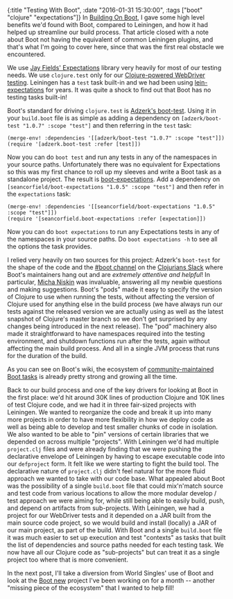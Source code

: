 {:title "Testing With Boot",
 :date "2016-01-31 15:30:00",
 :tags ["boot" "clojure" "expectations"]}
In [Building On Boot](https://corfield.org/blog/2016/01/30/building-on-boot/), I gave some high level benefits we'd found with Boot, compared to Leiningen, and how it had helped up streamline our build process. That article closed with a note about Boot not having the equivalent of common Leiningen plugins, and that's what I'm going to cover here, since that was the first real obstacle we encountered.<!-- more -->

We use [Jay Fields' Expectations](http://jayfields.com/expectations/) library very heavily for most of our testing needs. We use `clojure.test` only for our [Clojure-powered WebDriver testing](https://github.com/semperos/clj-webdriver). Leiningen has a `test` task built-in and we had been using [lein-expectations](https://github.com/gar3thjon3s/lein-expectations) for years. It was quite a shock to find out that Boot has no testing tasks built-in!

Boot's standard for driving `clojure.test` is [Adzerk's boot-test](https://github.com/adzerk-oss/boot-test). Using it in your `build.boot` file is as simple as adding a dependency on `[adzerk/boot-test "1.0.7" :scope "test"]` and then referring in the `test` task:

    (merge-env! :dependencies '[[adzerk/boot-test "1.0.7" :scope "test"]])
    (require '[adzerk.boot-test :refer [test]])

Now you can do `boot test` and run any tests in any of the namespaces in your source paths. Unfortunately there was no equivalent for Expectations so this was my first chance to roll up my sleeves and write a Boot task as a standalone project. The result is [boot-expectations](https://github.com/seancorfield/boot-expectations). Add a dependency on `[seancorfield/boot-expectations "1.0.5" :scope "test"]` and then refer in the `expectations` task:

    (merge-env! :dependencies '[[seancorfield/boot-expectations "1.0.5" :scope "test"]])
    (require '[seancorfield.boot-expectations :refer [expectation]])

Now you can do `boot expectations` to run any Expectations tests in any of the namespaces in your source paths. Do `boot expectations -h` to see all the options the task provides.

I relied very heavily on two sources for this project: Adzerk's `boot-test` for the shape of the code and the [#boot channel](https://clojurians.slack.com/messages/boot/) on the [Clojurians Slack](http://clojurians.net) where Boot's maintainers hang out and are _extremely attentive and helpful_! In particular, [Micha Niskin](https://github.com/micha) was invaluable, answering all my newbie questions and making suggestions. Boot's "pods" made it easy to specify the version of Clojure to use when running the tests, without affecting the version of Clojure used for anything else in the build process (we have always run our tests against the released version we are actually using as well as the latest snapshot of Clojure's master branch so we don't get surprised by any changes being introduced in the next release). The "pod" machinery also made it straightforward to have namespaces required into the testing environment, and shutdown functions run after the tests, again without affecting the main build process. And all in a single JVM process that runs for the duration of the build.

As you can see on Boot's wiki, the ecosystem of [community-maintained Boot tasks](https://github.com/boot-clj/boot/wiki/Community-Tasks) is already pretty strong and growing all the time.

Back to our build process and one of the key drivers for looking at Boot in the first place: we'd hit around 30K lines of production Clojure and 10K lines of test Clojure code, and we had it in three fair-sized projects with Leiningen. We wanted to reorganize the code and break it up into many more projects in order to have more flexibility in how we deploy code as well as being able to develop and test smaller chunks of code in isolation. We also wanted to be able to "pin" versions of certain libraries that we depended on across multiple "projects". With Leiningen we'd had multiple `project.clj` files and were already finding that we were pushing the declarative envelope of Leiningen by having to escape executable code into our `defproject` form. It felt like we were starting to fight the build tool. The declarative nature of `project.clj` didn't feel natural for the more fluid approach we wanted to take with our code base. What appealed about Boot was the possibility of a single `build.boot` file that could mix'n'match source and test code from various locations to allow the more modular develop / test approach we were aiming for, while still being able to easily build, push, and depend on artifacts from sub-projects. With Leiningen, we had a project for our WebDriver tests and it depended on a JAR built from the main source code project, so we would build and install (locally) a JAR of our main project, as part of the build. With Boot and a single `build.boot` file it was much easier to set up execution and test "contexts" as tasks that built the list of dependencies and source paths needed for each testing task. We now have all our Clojure code as "sub-projects" but can treat it as a single project too where that is more convenient.

In the next post, I'll take a diversion from World Singles' use of Boot and look at the [Boot new](https://github.com/seancorfield/boot-new) project I've been working on for a month -- another "missing piece of the ecosystem" that I wanted to help fill!
